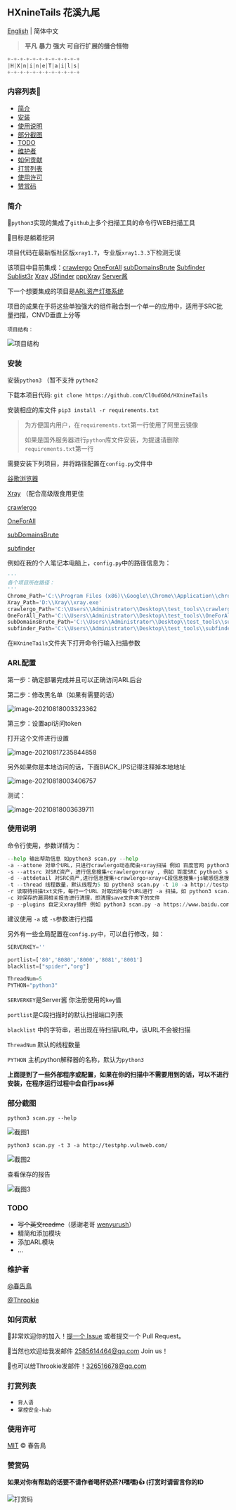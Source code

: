 ## HXnineTails 花溪九尾

[English](https://github.com/Cl0udG0d/HXnineTails/blob/main/README.md) | 简体中文

> **平凡** **暴力** **强大** **可自行扩展的缝合怪物**

```python
+-+-+-+-+-+-+-+-+-+-+-+
|H|X|n|i|n|e|T|a|i|l|s|
+-+-+-+-+-+-+-+-+-+-+-+
```

### 内容列表🚀

- [简介](#简介)
- [安装](#安装)
- [使用说明](#使用说明)
- [部分截图](#部分截图)
- [TODO](#TODO)
- [维护者](#维护者)
- [如何贡献](#如何贡献)
- [打赏列表](#打赏列表)
- [使用许可](#使用许可)
- [赞赏码](#赞赏码)



### 简介

:paw_prints:`python3`实现的集成了`github`上多个扫描工具的命令行WEB扫描工具

:trident:目标是躺着挖洞

项目代码在最新版社区版`xray1.7`，专业版`xray1.3.3`下检测无误

该项目中目前集成：[crawlergo](https://github.com/0Kee-Team/crawlergo) [OneForAll](https://github.com/shmilylty/OneForAll) [subDomainsBrute](https://github.com/lijiejie/subDomainsBrute) [Subfinder](https://github.com/projectdiscovery/subfinder) [Sublist3r](https://github.com/aboul3la/Sublist3r) [Xray](https://github.com/chaitin/xray) [JSfinder](https://github.com/Threezh1/JSFinder) [pppXray](https://github.com/Cl0udG0d/pppXray) [Server酱](http://sc.ftqq.com/3.version)

下一个想要集成的项目是[ARL资产灯塔系统](https://github.com/TophantTechnology/ARL)

项目的成果在于将这些单独强大的组件融合到一个单一的应用中，适用于SRC批量扫描，CNVD垂直上分等

`项目结构：`

![项目结构](https://github.com/Cl0udG0d/HXnineTails/blob/main/images/Architecture.png)

### 安装

安装`python3` （暂不支持 `python2`

下载本项目代码: `git clone https://github.com/Cl0udG0d/HXnineTails`

安装相应的库文件 `pip3 install -r requirements.txt` 

> 为方便国内用户，在`requirements.txt`第一行使用了阿里云镜像
>
> 如果是国外服务器进行`python`库文件安装，为提速请删除`requirements.txt`第一行

需要安装下列项目，并将路径配置在`config.py`文件中

[谷歌浏览器](https://www.google.com/intl/zh-CN/chrome/)

[Xray](https://github.com/chaitin/xray/releases) （配合高级版食用更佳

[crawlergo](https://github.com/0Kee-Team/crawlergo/releases)

[OneForAll](https://github.com/shmilylty/OneForAll/releases)

[subDomainsBrute](https://github.com/lijiejie/subDomainsBrute)

[subfinder](https://github.com/projectdiscovery/subfinder/releases)



例如在我的个人笔记本电脑上，`config.py`中的路径信息为：

```python
'''
各个项目所在路径：
'''
Chrome_Path='C:\\Program Files (x86)\\Google\\Chrome\\Application\\chrome.exe'
Xray_Path='D:\\Xray\\xray.exe'
crawlergo_Path='C:\\Users\\Administrator\\Desktop\\test_tools\\crawlergo.exe'
OneForAll_Path='C:\\Users\\Administrator\\Desktop\\test_tools\\OneForAll-master\\'
subDomainsBrute_Path='C:\\Users\\Administrator\\Desktop\\test_tools\\subDomainsBrute-master\\'
subfinder_Path='C:\\Users\\Administrator\\Desktop\\test_tools\\subfinder\\'
```

在`HXnineTails`文件夹下打开命令行输入扫描参数

### ARL配置

第一步：确定部署完成并且可以正确访问ARL后台

第二步：修改黑名单（如果有需要的话）

![image-20210818003323362](images\image-20210818003323362.png)

第三步：设置api访问token

打开这个文件进行设置

![image-20210817235844858](images/image-20210817235844858.png)

另外如果你是本地访问的话，下面BlACK_IPS记得注释掉本地地址

![image-20210818003406757](images/image-20210818003406757.png)

测试：



![image-20210818003639711](images/image-20210818003639711.png)

### 使用说明

命令行使用，参数详情为：

```python
--help 输出帮助信息 如python3 scan.py --help
-a --attone 对单个URL，只进行crawlergo动态爬虫+xray扫描 例如 百度官网 python3 scan.py -a https://www.baidu.com
-s --attsrc 对SRC资产，进行信息搜集+crawlergo+xray , 例如 百度SRC python3 scan.py -s baidu.com
-d --attdetail 对SRC资产,进行信息搜集+crawlergo+xray+C段信息搜集+js敏感信息搜集 , 例如 百度SRC 输入 python3 scan.py -d baidu.com
-t --thread 线程数量，默认线程为5 如 python3 scan.py -t 10 -a http://testphp.vulnweb.com/ 
-r 读取待扫描txt文件，每行一个URL 对取出的每个URL进行 -a 扫描，如 python3 scan.py -t 10 -r target.txt
-c 对保存的漏洞相关报告进行清理，即清理save文件夹下的文件
-p --plugins 自定义xray插件 例如 python3 scan.py -a https://www.baidu.com --plugins sqldet
```

建议使用 `-a` 或 `-s`参数进行扫描

另外有一些全局配置在`config.py`中，可以自行修改，如：

```python
SERVERKEY=''

portlist=['80','8080','8000','8081','8001']
blacklist=["spider","org"]

ThreadNum=5
PYTHON="python3"
```

`SERVERKEY`是Server酱 你注册使用的`key`值

`portlist`是C段扫描时的默认扫描端口列表

`blacklist` 中的字符串，若出现在待扫描URL中，该URL不会被扫描

`ThreadNum` 默认的线程数量

`PYTHON` 主机python解释器的名称，默认为`python3`



**上面提到了一些外部程序或配置，如果在你的扫描中不需要用到的话，可以不进行安装，在程序运行过程中会自行pass掉**

### 部分截图

```shell
python3 scan.py --help
```

![截图1](https://github.com/Cl0udG0d/HXnineTails/blob/main/images/1.png)

```shell
python3 scan.py -t 3 -a http://testphp.vulnweb.com/
```

![截图2](https://github.com/Cl0udG0d/HXnineTails/blob/main/images/2.png)

查看保存的报告

![截图3](https://github.com/Cl0udG0d/HXnineTails/blob/main/images/3.png)



### TODO

+ ~~写个英文readme~~（感谢老哥 [wenyurush](https://github.com/wenyurush)）
+ 精简和添加模块
+ 添加ARL模块
+ ...



### 维护者

[@春告鳥](https://github.com/Cl0udG0d)

[@Throokie](https://github.com/Throokie)



### 如何贡献

:beer:非常欢迎你的加入！[提一个 Issue](https://github.com/Cl0udG0d/AutumnWater/issues/new) 或者提交一个 Pull Request。

:beers:当然也欢迎给我发邮件  2585614464@qq.com Join us！

🍻也可以给Throokie发邮件！326516678@qq.com


### 打赏列表

+ `背人语` 
+ `掌控安全-hab`



### 使用许可

[MIT](LICENSE)  © 春告鳥



### 赞赏码

**如果对你有帮助的话要不请作者喝杯奶茶?~~(嘿嘿)~~:+1: (打赏时请留言你的ID**

![打赏码](https://github.com/Cl0udG0d/HXnineTails/blob/main/images/Praise.png)
